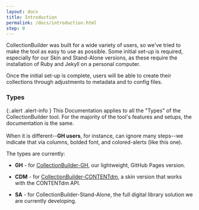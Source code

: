 ```yaml
---
layout: docs
title: Introduction
permalink: /docs/introduction.html
step: 0
---
```


CollectionBuilder was built for a wide variety of users, so we've tried to make the tool as easy to use as possible. Some initial set-up is required, especially for our Skin and Stand-Alone versions, as these require the installation of Ruby and Jekyll on a personal computer. 

Once the initial set-up is complete, users will be able to create their collections through adjustments to metadata and to config files. 

### Types

{:.alert .alert-info }
This Documentation applies to all the "Types" of the CollectionBuilder tool. For the majority of the tool's features and setups, the documentation is the same. <br /><br/> When it is different--**GH users**, for instance, can ignore many steps--we indicate that via columns, bolded font, and colored-alerts (like this one). 

The types are currently: 

- **GH** - for [CollectionBuilder-GH](/gh/), our lightweight, GitHub Pages version.

- **CDM** - for [CollectionBuilder-CONTENTdm](/skins/), a skin version that works with the CONTENTdm API.

- **SA** - for CollectionBuilder-Stand-Alone, the full digital library solution we are currently developing. 
